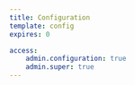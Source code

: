 ```yaml
---
title: Configuration
template: config
expires: 0

access:
    admin.configuration: true
    admin.super: true
---
```

